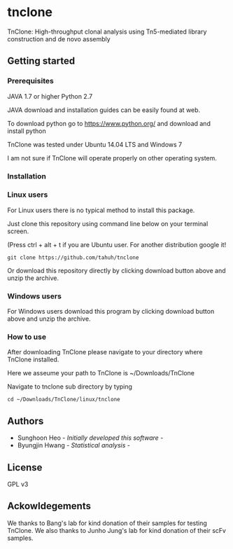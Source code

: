 # tnclone
TnClone: High-throughput clonal analysis using Tn5-mediated library construction and de novo assembly

## Getting started

### Prerequisites

JAVA 1.7 or higher
Python 2.7

JAVA download and installation guides can be easily found at web.

To download python go to https://www.python.org/ and download and install python

TnClone was tested under Ubuntu 14.04 LTS and Windows 7

I am not sure if TnClone will operate properly on other operating system.

### Installation

### Linux users

For Linux users there is no typical method to install this package.

Just clone this repository using command line below on your terminal screen.

(Press ctrl + alt + t if you are Ubuntu user. For another distribution google it!

```
git clone https://github.com/tahuh/tnclone
```
Or download this repository directly by clicking download button above and unzip the archive.

### Windows users

For Windows users download this program by clicking download button above and unzip the archive.

### How to use

After downloading TnClone please navigate to your directory where TnClone installed.

Here we asseume your path to TnClone is ~/Downloads/TnClone

Navigate to tnclone sub directory by typing

```
cd ~/Downloads/TnClone/linux/tnclone
```

## Authors
* Sunghoon Heo - *Initially developed this software* -
* Byungjin Hwang  - *Statistical analysis* -

## License
GPL v3

## Ackowldegements
We thanks to Bang's lab for kind donation of their samples for testing TnClone.
We also thanks to Junho Jung's lab for kind donation of their scFv samples.

